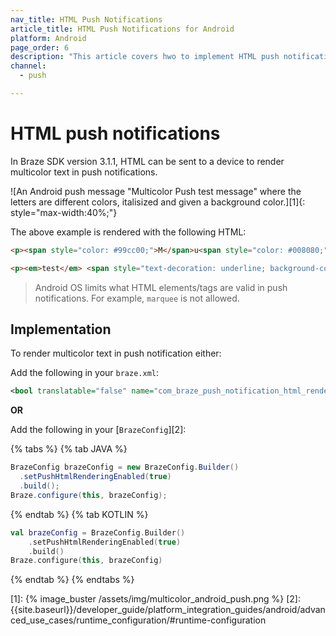 ```yaml
---
nav_title: HTML Push Notifications
article_title: HTML Push Notifications for Android
platform: Android
page_order: 6
description: "This article covers hwo to implement HTML push notifications in your Android application."
channel:
  - push

---
```


# HTML push notifications

In Braze SDK version 3.1.1, HTML can be sent to a device to render multicolor text in push notifications.

![An Android push message "Multicolor Push test message" where the letters are different colors, italisized and given a background color.][1]{: style="max-width:40%;"}

The above example is rendered with the following HTML:

```html
<p><span style="color: #99cc00;">M</span>u<span style="color: #008080;">lti</span>Colo<span style="color: #ff6600;">r</span> <span style="color: #000080;">P</span><span style="color: #00ccff;">u</span><span style="color: #ff0000;">s</span><span style="color: #808080;">h</span></p>
```

```html
<p><em>test</em> <span style="text-decoration: underline; background-color: #ff6600;"><strong>message</strong></span></p>
```

> Android OS limits what HTML elements/tags are valid in push notifications. For example, `marquee` is not allowed.

## Implementation

To render multicolor text in push notification either:

Add the following in your `braze.xml`:

```xml
<bool translatable="false" name="com_braze_push_notification_html_rendering_enabled">true</bool>
```

**OR** 

Add the following in your [`BrazeConfig`][2]:

{% tabs %}
{% tab JAVA %}

```java
BrazeConfig brazeConfig = new BrazeConfig.Builder()
  .setPushHtmlRenderingEnabled(true)
  .build();
Braze.configure(this, brazeConfig);
```

{% endtab %}
{% tab KOTLIN %}

```kotlin
val brazeConfig = BrazeConfig.Builder()
    .setPushHtmlRenderingEnabled(true)
    .build()
Braze.configure(this, brazeConfig)
```

{% endtab %}
{% endtabs %}

[1]: {% image_buster /assets/img/multicolor_android_push.png %}
[2]: {{site.baseurl}}/developer_guide/platform_integration_guides/android/advanced_use_cases/runtime_configuration/#runtime-configuration
